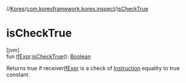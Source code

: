 //[Kores](../../index.md)/[com.koresframework.kores.inspect](index.md)/[isCheckTrue](is-check-true.md)

# isCheckTrue

[jvm]\
fun [IfExpr](../com.koresframework.kores.base/-if-expr/index.md).[isCheckTrue](is-check-true.md)(): [Boolean](https://kotlinlang.org/api/latest/jvm/stdlib/kotlin/-boolean/index.html)

Returns true if receiver[IfExpr](../com.koresframework.kores.base/-if-expr/index.md) is a check of [Instruction](../com.koresframework.kores/-instruction/index.md) equality to true constant.
